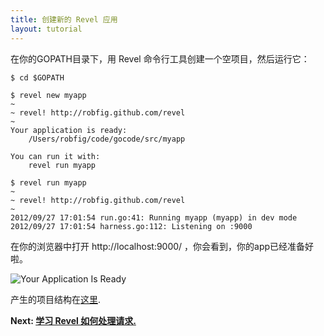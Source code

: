 ```yaml
---
title: 创建新的 Revel 应用
layout: tutorial
---
```


在你的GOPATH目录下，用 Revel 命令行工具创建一个空项目，然后运行它：

	$ cd $GOPATH

	$ revel new myapp
	~
	~ revel! http://robfig.github.com/revel
	~
    Your application is ready:
        /Users/robfig/code/gocode/src/myapp

    You can run it with:
        revel run myapp

	$ revel run myapp
	~
	~ revel! http://robfig.github.com/revel
	~
	2012/09/27 17:01:54 run.go:41: Running myapp (myapp) in dev mode
	2012/09/27 17:01:54 harness.go:112: Listening on :9000

在你的浏览器中打开 http://localhost:9000/ ，你会看到，你的app已经准备好啦。

![Your Application Is Ready](../img/YourApplicationIsReady.png)

产生的项目结构在[这里](../manual/organization.html).

**Next: [学习 Revel 如何处理请求.](requestflow.html)**
